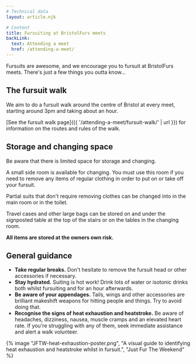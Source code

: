 ```yaml
---
# Technical data
layout: article.njk

# Content
title: Fursuiting at BristolFurs meets
backLink:
  text: Attending a meet
  href: /attending-a-meet/
---
```


Fursuits are awesome, and we encourage you to fursuit at BristolFurs meets. There's just a few things you outta know...

## The fursuit walk

We aim to do a fursuit walk around the centre of Bristol at every meet, starting around 3pm and taking about an hour.

[See the fursuit walk page]({{ '/attending-a-meet/fursuit-walk/' | url }}) for information on the routes and rules of the walk.

## Storage and changing space

Be aware that there is limited space for storage and changing.

A small side room is available for changing. You must use this room if you need to remove any items of regular clothing in order to put on or take off your fursuit.

Partial suits that don't require removing clothes can be changed into in the main room or in the toilet.

Travel cases and other large bags can be stored on and under the signposted table at the top of the stairs or on the tables in the changing room.

**All items are stored at the owners own risk.**

## General guidance

- **Take regular breaks.** Don't hesitate to remove the fursuit head or other accessories if necessary.
- **Stay hydrated.** Suiting is hot work! Drink lots of water or isotonic drinks both whilst fursuiting and for an hour afterwards.
- **Be aware of your appendages.** Tails, wings and other accessories are brilliant makeshift weapons for hitting people and things. Try to avoid doing that.
- **Recognise the signs of heat exhaustion and heatstroke.** Be aware of headaches, dizziness, nausea, muscle cramps and an elevated heart rate. If you're struggling with any of them, seek immediate assistance and alert a walk volunteer.

{% image "JFTW-heat-exhaustion-poster.png", "A visual guide to identifying heat exhaustion and heatstroke whilst in fursuit.", "Just Fur The Weekend" %}
